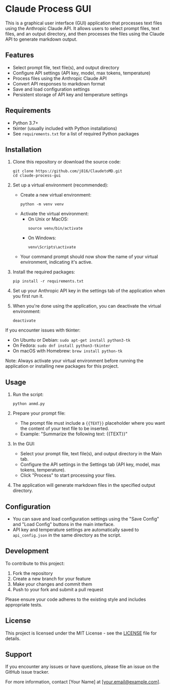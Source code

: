 # Claude Process GUI

This is a graphical user interface (GUI) application that processes text files using the Anthropic Claude API. It allows users to select prompt files, text files, and an output directory, and then processes the files using the Claude API to generate markdown output.

## Features

- Select prompt file, text file(s), and output directory
- Configure API settings (API key, model, max tokens, temperature)
- Process files using the Anthropic Claude API
- Convert API responses to markdown format
- Save and load configuration settings
- Persistent storage of API key and temperature settings

## Requirements

- Python 3.7+
- tkinter (usually included with Python installations)
- See `requirements.txt` for a list of required Python packages

## Installation

1. Clone this repository or download the source code:
   ```
   git clone https://github.com/j816/ClaudetoMD.git
   cd claude-process-gui
   ```

2. Set up a virtual environment (recommended):
   - Create a new virtual environment:
     ```
     python -m venv venv
     ```
   - Activate the virtual environment:
     - On Unix or MacOS:
       ```
       source venv/bin/activate
       ```
     - On Windows:
       ```
       venv\Scripts\activate
       ```
   - Your command prompt should now show the name of your virtual environment, indicating it's active.

3. Install the required packages:
   ```
   pip install -r requirements.txt
   ```

4. Set up your Anthropic API key in the settings tab of the application when you first run it.

5. When you're done using the application, you can deactivate the virtual environment:
   ```
   deactivate
   ```

If you encounter issues with tkinter:
- On Ubuntu or Debian: `sudo apt-get install python3-tk`
- On Fedora: `sudo dnf install python3-tkinter`
- On macOS with Homebrew: `brew install python-tk`

Note: Always activate your virtual environment before running the application or installing new packages for this project.

## Usage

1. Run the script:
   ```
   python anmd.py
   ```

2. Prepare your prompt file:
   - The prompt file must include a `{{TEXT}}` placeholder where you want the content of your text file to be inserted.
   - Example: "Summarize the following text: {{TEXT}}"

3. In the GUI:
   - Select your prompt file, text file(s), and output directory in the Main tab.
   - Configure the API settings in the Settings tab (API key, model, max tokens, temperature).
   - Click "Process" to start processing your files.

4. The application will generate markdown files in the specified output directory.

## Configuration

- You can save and load configuration settings using the "Save Config" and "Load Config" buttons in the main interface.
- API key and temperature settings are automatically saved to `api_config.json` in the same directory as the script.

## Development

To contribute to this project:

1. Fork the repository
2. Create a new branch for your feature
3. Make your changes and commit them
4. Push to your fork and submit a pull request

Please ensure your code adheres to the existing style and includes appropriate tests.

## License

This project is licensed under the MIT License - see the [LICENSE](LICENSE) file for details.

## Support

If you encounter any issues or have questions, please file an issue on the GitHub issue tracker.

For more information, contact [Your Name] at [your.email@example.com].
